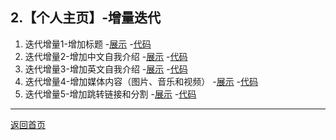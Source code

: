 ## 2.【个人主页】-增量迭代

1. 迭代增量1-增加标题
    -[展示](home01.html)
    -[代码](https://github.com/daweizh/h5/blob/master/demo/2.home/home01.html)
2. 迭代增量2-增加中文自我介绍
    -[展示](home02.html)
    -[代码](https://github.com/daweizh/h5/blob/master/demo/2.home/home02.html)
3. 迭代增量3-增加英文自我介绍
    -[展示](home03.html)
    -[代码](https://github.com/daweizh/h5/blob/master/demo/2.home/home03.html)
4. 迭代增量4-增加媒体内容（图片、音乐和视频）
    -[展示](home04.html)
    -[代码](https://github.com/daweizh/h5/blob/master/demo/2.home/home04.html)
5. 迭代增量5-增加跳转链接和分割
    -[展示](home05.html)
    -[代码](https://github.com/daweizh/h5/blob/master/demo/2.home/home05.html)


<hr>

[返回首页](../../)


